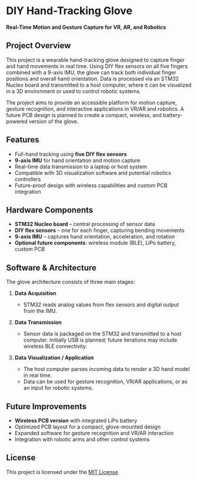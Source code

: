 # DIY Hand-Tracking Glove

**Real-Time Motion and Gesture Capture for VR, AR, and Robotics**

## Project Overview
This project is a wearable hand-tracking glove designed to capture finger and hand movements in real time. Using DIY flex sensors on all five fingers combined with a 9-axis IMU, the glove can track both individual finger positions and overall hand orientation. Data is processed via an STM32 Nucleo board and transmitted to a host computer, where it can be visualized in a 3D environment or used to control robotic systems.  

The project aims to provide an accessible platform for motion capture, gesture recognition, and interactive applications in VR/AR and robotics. A future PCB design is planned to create a compact, wireless, and battery-powered version of the glove.  

## Features
- Full-hand tracking using **five DIY flex sensors**  
- **9-axis IMU** for hand orientation and motion capture  
- Real-time data transmission to a laptop or host system  
- Compatible with 3D visualization software and potential robotics controllers  
- Future-proof design with wireless capabilities and custom PCB integration  

## Hardware Components
- **STM32 Nucleo board** – central processing of sensor data  
- **DIY flex sensors** – one for each finger, capturing bending movements  
- **9-axis IMU** – captures hand orientation, acceleration, and rotation  
- **Optional future components**: wireless module (BLE), LiPo battery, custom PCB  

## Software & Architecture
The glove architecture consists of three main stages:  

1. **Data Acquisition**  
   - STM32 reads analog values from flex sensors and digital output from the IMU.  

2. **Data Transmission**  
   - Sensor data is packaged on the STM32 and transmitted to a host computer. Initially USB is planned; future iterations may include wireless BLE connectivity.  

3. **Data Visualization / Application**  
   - The host computer parses incoming data to render a 3D hand model in real time.  
   - Data can be used for gesture recognition, VR/AR applications, or as an input for robotic systems.  

## Future Improvements
- **Wireless PCB version** with integrated LiPo battery  
- Optimized PCB layout for a compact, glove-mounted design  
- Expanded software for gesture recognition and VR/AR interaction  
- Integration with robotic arms and other control systems  

## License
This project is licensed under the [MIT License](LICENSE).

